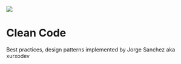 
![](http://xurxodev.com/content/images/2017/04/xurxodev-readme.png) 
# Clean Code
Best practices, design patterns implemented by Jorge Sanchez aka xurxodev
